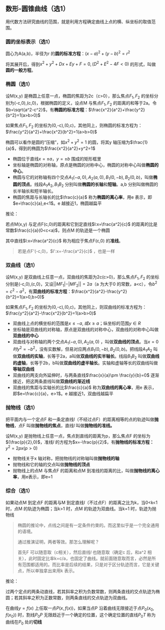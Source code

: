 ## 数形-圆锥曲线（选1）

用代数方法研究曲线的范围，就是利用方程确定曲线上点的横、纵坐标的取值范围。



### 圆的坐标表示（选1）

圆心为A(a,b)，半径为r 的**圆的标准方程**：$(x-a)^2 + (y-b)^2 = r^2$

将其展开后，得到$x^2+y^2+Dx+Ey+F=0, (D^2+E^2-4F\lt 0)$ 的形式，叫做**圆的一般方程**。



### 椭圆（选1）

设M(x,y) 是椭圆上任意一点，椭圆的焦距为2c（c>0），那么焦点$F_1,F_2$ 的坐标分别为(-c,0),(c,0)，根据椭圆的定义，设点M 与焦点$F_1,F_2$ 的距离的和等于2a。令$b=\sqrt{a^2-c^2}$，有**椭圆的标准方程**：$\frac{x^2}{a^2}+\frac{y^2}{b^2}=1(a>b>0)$

如果焦点$F_1,F_2$ 的坐标为(0,-c),(0,c)，其他同上，则椭圆的标准方程为：$\frac{y^2}{a^2}+\frac{x^2}{b^2}=1(a>b>0)$

椭圆可以看作是圆的“压缩”，如$x^2+y^2=1$ 的圆，将其y 轴压缩为$\frac{1}{a}$，得到的椭圆为$\frac{x^2}{a^2}+y^2=1$



- 椭圆位于直线$x=\pm a，y=\pm b$ 围成的矩形框里
- 坐标轴是椭圆的对称轴，原点是椭圆的对称中心，椭圆的对称中心叫做**椭圆的中心**。
- 椭圆与它的对称轴有四个交点$A_1(-a,0),A_2(a,0),B_1(0,-b),B_2(0,b)$，叫做**椭圆的顶点**。线段$A_1A_2,B_1B_2$ 分别叫做**椭圆的长轴**和**短轴**。a,b 分别叫做椭圆的长半轴长和短半轴长。
- 椭圆的焦距与长轴长的比$\frac{c}{a}$ 称为**椭圆的离心率**，用e 表示，即$e=\frac{c}{a},e<1$。e 越接近1，椭圆越扁平



推论：

若点M(x,y) 与定点F(c,0)的距离和它到定直线$l:x=\frac{a^2}{c}$ 的距离的比是常数$\frac{c}{a}(0<c<a)$，则点M 的轨迹是一个椭圆

其中直线$l:x=\frac{a^2}{c}$ 称为相应于焦点F(c,0) 的**准线**。

> 若是点F'(-c,0)，$l':x=-\frac{a^2}{c}$ ，也是一样



### 双曲线（选1）

设M(x,y) 是双曲线上任意一点，双曲线的焦距为2c(c>0)，那么焦点$F_1,F_2$ 的坐标分别是(-c,0),(c,0)，又设$||MF_1|-|MF_2||=2a$（a 为大于0 的常数，a<c），令$b^2=c^2-a^2$，有**双曲线的标准方程**：$\frac{x^2}{a^2}-\frac{y^2}{b^2}=1(a>0,b>0)$ 

如果焦点$F_1,F_2$ 的坐标为(0,-c),(0,c)，其他同上，则双曲线的标准方程为：$\frac{y^2}{a^2}-\frac{x^2}{b^2}=1(a>b>0)$



- 双曲线上点的横坐标的范围是$x\le -a,或 x\ge a$；纵坐标的范围$y\in R$
- 坐标轴是双曲线的对称轴，原点是双曲线的对称中心，双曲线的对称中心叫做**双曲线的中心**
- 双曲线与对称轴的两个交点$A_1(-a,0),A_2(a,0)$ ，叫做**双曲线的顶点**。当$x=0时 y^2=-b^2$，没有实数解，但易对应两点$B_1(0,-b),B_2(0,b)$。把线段$A_1A_2$ 叫做**双曲线的实轴**，长等于2a，a叫做**双曲线的实半轴长**。线段$B_1B_2$ 叫做**双曲线的虚轴**，长等于2b，b叫做**双曲线的虚半轴长**。实轴和虚轴等长的双曲线叫做**等轴双曲线**
- 双曲线的两支向外延伸时，与两条直线$\frac{x}{a}\pm \frac{y}{b}=0$ 逐渐接近，把这两条直线叫做**双曲线的渐近线**
- 双曲线的焦距与实轴长的比$\frac{c}{a}$ 称为**双曲线的离心率**，用e 表示，即$e=\frac{c}{a}，e>1$。e 越接近1，双曲线越扁平



### 抛物线（选1）

把平面内与一个定点F 和一条定直线$l$（不经过点F）的距离相等的点的轨迹叫做**抛物线**，点F 叫做**抛物线的焦点**，直线$l$ 叫做**抛物线的准线。**

设M(x,y) 是抛物线上任意一点，焦点到直线的距离为p，那么焦点F 的坐标为$(\frac{p}{2},0)$，准线$l$ 的方程为$x=-\frac{p}{2}$，有**抛物线的标准方程：**$y^2=2px(p>0)$



- 抛物线关于x 轴对称，把抛物线的对称轴叫做**抛物线的轴**
- 抛物线和它的轴的交点叫做**抛物线的顶点**
- 抛物线上的点M 与焦点F 的距离和点M 到准线的距离的比，叫做**抛物线的离心率**，用e表示，即e=1



### 综合（选1）

如果动点M 到定点F 的距离与M 到定直线$l$（不过点F）的距离之比为k，当0<k<1 时，点M 的轨迹为椭圆；当k>1 时，点M 的轨迹为双曲线。当k=1 时，轨迹为抛物线

> 椭圆的推论中，点线之间是有一定条件约束的。而这里似乎是一个完全通用的语境。
>
> 通过推演证明，两者等效。那怎么理解呢？
>
> 首先F 可以随意取（c相关），然后直线$l$ 也随意取（确定c 后，和a^2 相关），此时固定比率k=c/a，也固定了曲线。就前面随意取而言，必然是所有范围都适用的。而比率是后续的结果，只是对于区分轨迹而言，它是关键点，所以单独拿出来用k 表示。

推论：

过两个定点的两条动直线，若其斜率之积为负数常数，则两条直线的交点轨迹为椭圆；若其斜率之积为正数常数，则两条直线的交点轨迹为双曲线。



在曲线$y=f(x)$ 上任取一点$P(x,f(x))$，如果当点P 沿着曲线无限接近于点$P_0(x_0,f(x_0))$ 时，割线$P_0P$ 无限趋近于一个确定的位置，这个确定位置的直线$P_0T$ 称为曲线在$P_0$ 处的**切线**

